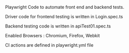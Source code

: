 Playwright Code to automate front end and backend tests.

Driver code for frontend testing is written in Login.spec.ts

Backend testing code is written in apiTest01.spec.ts

Enabled Browsers : Chromium, Firefox, Webkit

CI actions are defined in playwright.yml file
